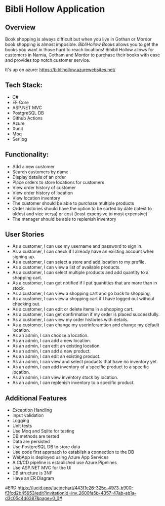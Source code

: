 # Bibli Hollow Application
## Overview
Book shopping is always difficult but when you live in Gothan or Mordor book shopping is almost imposible. *BibliHollow Books* allows you 
to get the books you want in those hard to reach locations! Bibibli Hollow allows for customers in Narnia, Gotham and Mordor to purchase
their books with ease and provides top notch customer service.

It's up on azure: https://biblihollow.azurewebsites.net/

## Tech Stack:
* C#
* EF Core
* ASP.NET MVC
* PostgreSQL DB
* Github Actions
* Azure 
* Xunit
* Moq
* Serilog

## Functionality:
* Add a new customer
* Search customers by name
* Display details of an order
* Place orders to store locations for customers
* View order history of customer
* View order history of location
* View location inventory
* The customer should be able to purchase multiple products
* Order histories should have the option to be sorted by date (latest to oldest and vice versa) or cost (least expensive to most expensive)
* The manager should be able to replenish inventory

## User Stories
* As a customer, I can use my username and password to sign in.
* As a customer, I can check if I already have an existing account when signing up.
* As a customer, I can select a store and add location to my profile.
* As a customer, I can view a list of available products. 
* As a customer, I can select multiple products and add quantity to a shopping cart. 
* As a customer, I can get notified if I put quantities that are more than in stock.
* As a customer, I can view a shopping cart and go back to shopping.
* As a customer, I can view a shopping cart if I have logged out without checking out.
* As a customer, I can edit or delete items in a shopping cart.
* As a customer, I can get confirmation if my order is placed successfully. 
* As a customer, I can view my order histories with details. 
* As a customer, I can change my userinforamtion and change my default location.
* As an admin, I can choose a location.
* As an admin, I can add a new location.
* As an admin, I can edit an existing location.
* As an admin, I can add a new product.
* As an admin, I can edit an existing product.
* As an admin, I can view and select products that have no inventory yet. 
* As an admin, I can add inventory of a specific product to a specific location.
* As an admin, I can view inventory stock by location.
* As an admin, I can replenish inventory to a specific product.

## Additional Features
* Exception Handling
* Input validation
* Logging
* Unit tests
* Use Moq and Sqlite for testing
* DB methods are tested
* Data are persisted
* Use PostgreSQL DB to store data
* Use code first approach to establish a connection to the DB
* WebApp is deployed using Azure App Services
* A CI/CD pipeline is established use Azure Pipelines
* Use ASP.NET MVC for the UI
* DB structure is 3NF
* Have an ER Diagram

#ERD
https://lucid.app/lucidchart/443f1e26-325e-4973-b900-f3fcd2b45953/edit?invitationId=inv_2600fa5b-4357-47ab-ab1a-d3c05c4d6387&page=0_0#
